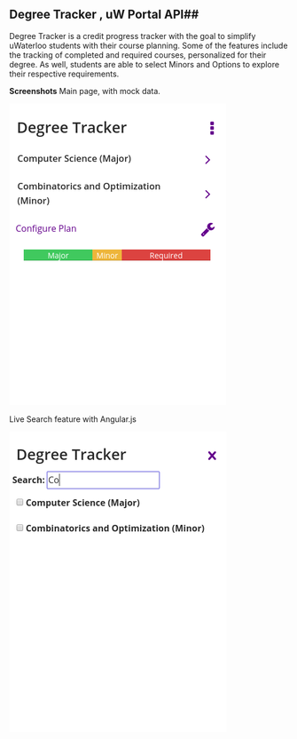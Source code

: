 ## Degree Tracker , uW Portal API##
Degree Tracker is a credit progress tracker with the goal to simplify uWaterloo students with their course planning. Some of the features include the tracking of completed and required courses, personalized for their degree. As well, students are able to select Minors and Options to explore their respective requirements.


**Screenshots**
Main page, with mock data.

![main page](https://raw.githubusercontent.com/PotentialOnWings/uW-Portal-Degree-Tracker/master/main.png)


Live Search feature with Angular.js

![search](https://raw.githubusercontent.com/PotentialOnWings/uW-Portal-Degree-Tracker/master/search.png)
